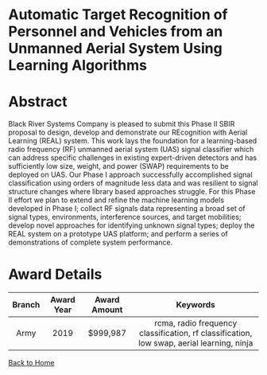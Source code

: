 
Automatic Target Recognition of Personnel and Vehicles from an Unmanned Aerial System Using Learning Algorithms
===============================================================================================================

# Abstract


Black River Systems Company is pleased to submit this Phase II SBIR proposal to design, develop and demonstrate our REcognition with Aerial Learning (REAL) system. This work lays the foundation for a learning-based radio frequency (RF) unmanned aerial system (UAS) signal classifier which can address specific challenges in existing expert-driven detectors and has sufficiently low size, weight, and power (SWAP) requirements to be deployed on UAS. Our Phase I approach successfully accomplished signal classification using orders of magnitude less data and was resilient to signal structure changes where library based approaches struggle. For this Phase II effort we plan to extend and refine the machine learning models developed in Phase I; collect RF signals data representing a broad set of signal types, environments, interference sources, and target mobilities; develop novel approaches for identifying unknown signal types; deploy the REAL system on a prototype UAS platform; and perform a series of demonstrations of complete system performance.  

# Award Details

|Branch|Award Year|Award Amount|Keywords|
| :---: | :---: | :---: | :---: |
|Army|2019|$999,987|rcma, radio frequency classification, rf classification, low swap, aerial learning, ninja|
  
  


[Back to Home](https://github.com/chrischow/dod_sbir_awards/Reports/CC/#1104)
